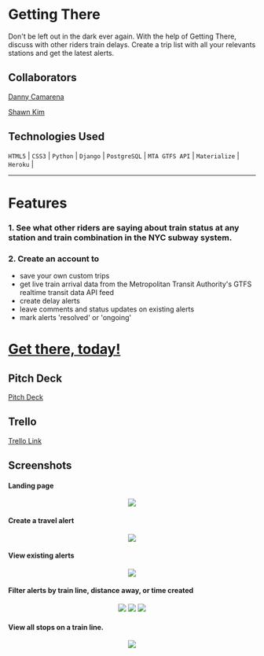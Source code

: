 # **Getting There**

Don't be left out in the dark ever again. With the help of Getting There, discuss with other riders train delays. Create a trip list with all your relevants stations and get the latest alerts. 

## Collaborators

[Danny Camarena](https://github.com/camarenad)

[Shawn Kim](https://github.com/sgk94)

## Technologies Used

`HTML5` | `CSS3` | `Python` | `Django` | `PostgreSQL` | `MTA GTFS API` | `Materialize` | `Heroku` |

---

# Features

### 1. See what other riders are saying about train status at any station and train combination in the NYC subway system.
### 2. Create an account to
* save your own custom trips
* get live train arrival data from the Metropolitan Transit Authority's GTFS realtime transit data API feed
* create delay alerts
* leave comments and status updates on existing alerts
* mark alerts 'resolved' or 'ongoing'

# <a href="https://getting-there.herokuapp.com/" target="_blank">Get there, today!</a>

## Pitch Deck
[Pitch Deck](https://drive.google.com/file/d/195h7Z9oeTjeMqbRf32djBkvx_orPwSpt/view)

## Trello
[Trello Link](https://trello.com/b/IlZjX1se/getting-there)

## Screenshots

#### Landing page

<p align="center">
    <img align="center" src="https://imgur.com/nplif2Ol.png">
</p>

#### Create a travel alert

<p align="center">
    <img align="center" src="https://imgur.com/gPCpeP8l.png">
</p>

#### View existing alerts

<p align="center">
    <img align="center" src="https://imgur.com/98879Hml.png">
</p>

#### Filter alerts by train line, distance away, or time created

<p align="center">
    <img src="https://imgur.com/URDFb7Ym.png">
    <img src="https://imgur.com/iVUcGfQm.png">
    <img src="https://imgur.com/OuuamRkm.png">
</p>

#### View all stops on a train line.

<p align="center">
    <img align="center" src="https://imgur.com/ZduF4ogl.png">
</p>

